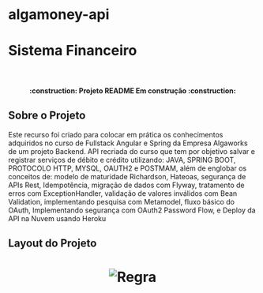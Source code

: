 # algamoney-api

<h1>Sistema Financeiro</h1>
<br>

<h4 align="center">
  :construction: Projeto README Em construção :construction:
</h4>

<h2>Sobre o Projeto</h2>
<p>Este recurso foi criado para colocar em prática os conhecimentos adquiridos no curso de Fullstack Angular e Spring da Empresa Algaworks de um projeto Backend. 
  API recriada do curso que tem por objetivo salvar e registrar serviços de débito e crédito utilizando: JAVA, SPRING BOOT, PROTOCOLO HTTP, MYSQL, OAUTH2 e POSTMAM, além de englobar os conceitos de: modelo de maturidade Richardson, Hateoas, segurança de APIs Rest, Idempotência, migração de dados com Flyway, tratamento de erros com ExceptionHandler, validação de valores inválidos com Bean Validation, implementando pesquisa com Metamodel, fluxo básico do OAuth, Implementando segurança com OAuth2 Password Flow,  e Deploy da API na Nuvem usando Heroku<p/>
  
  <h2>Layout do Projeto</h2> 
  <h1 align="center">
    <img alt="Regra" title="Regra de Negócio" src="./github/Regra de Negócio.PNG" />
  </h1>
